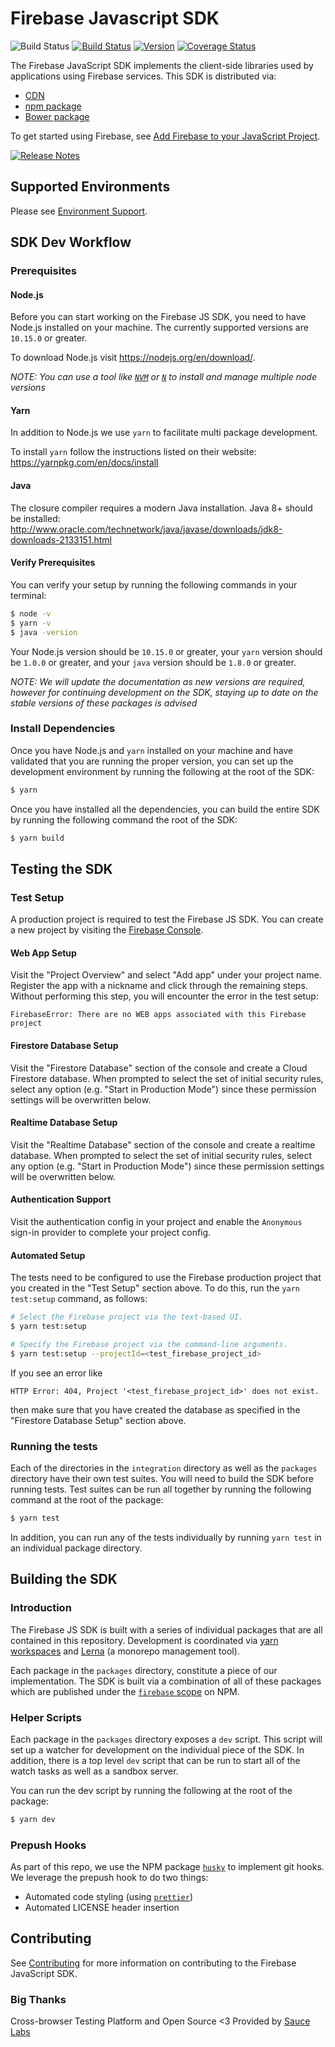 # Firebase Javascript SDK

<!-- BADGES -->
![Build Status](https://img.shields.io/github/workflow/status/firebase/firebase-js-sdk/Run%20All%20Tests.svg)
[![Build Status](https://saucelabs.com/buildstatus/firebase-oss)](https://saucelabs.com/u/firebase-oss)
[![Version](https://img.shields.io/npm/v/firebase.svg?label=version)](https://www.npmjs.com/package/firebase)
[![Coverage Status](https://coveralls.io/repos/github/firebase/firebase-js-sdk/badge.svg?branch=master)](https://coveralls.io/github/firebase/firebase-js-sdk?branch=master)
<!-- END BADGES -->

The Firebase JavaScript SDK implements the client-side libraries used by
applications using Firebase services. This SDK is distributed via:

- [CDN](https://firebase.google.com/docs/web/setup/#add-sdks-initialize)
- [npm package](https://www.npmjs.com/package/firebase)
- [Bower package](https://github.com/firebase/firebase-bower)

To get started using Firebase, see
[Add Firebase to your JavaScript Project](https://firebase.google.com/docs/web/setup).

[![Release Notes](https://img.shields.io/npm/v/firebase.svg?style=flat-square&label=Release%20Notes%20for&labelColor=039be5&color=666)](https://firebase.google.com/support/release-notes/js)

## Supported Environments
Please see [Environment Support](https://firebase.google.com/support/guides/environments_js-sdk).

## SDK Dev Workflow

### Prerequisites

#### Node.js

Before you can start working on the Firebase JS SDK, you need to have Node.js
installed on your machine. The currently supported versions are `10.15.0` or greater.

To download Node.js visit https://nodejs.org/en/download/.

_NOTE: You can use a tool like [`NVM`](https://github.com/creationix/nvm)
or [`N`](https://github.com/tj/n) to install and manage multiple node versions_

#### Yarn

In addition to Node.js we use `yarn` to facilitate multi package development.

To install `yarn` follow the instructions listed on their website:
https://yarnpkg.com/en/docs/install

#### Java

The closure compiler requires a modern Java installation. Java 8+ should be installed: http://www.oracle.com/technetwork/java/javase/downloads/jdk8-downloads-2133151.html

#### Verify Prerequisites

You can verify your setup by running the following commands in your terminal:

```bash
$ node -v
$ yarn -v
$ java -version
```

Your Node.js version should be `10.15.0` or greater, your `yarn` version should
be `1.0.0` or greater, and your `java` version should be `1.8.0` or greater.

_NOTE: We will update the documentation as new versions are required, however
for continuing development on the SDK, staying up to date on the stable versions
of these packages is advised_

### Install Dependencies

Once you have Node.js and `yarn` installed on your machine and have validated
that you are running the proper version, you can set up the development environment
by running the following at the root of the SDK:

```bash
$ yarn
```

Once you have installed all the dependencies, you can build the entire SDK by
running the following command the root of the SDK:

```bash
$ yarn build
```

## Testing the SDK

### Test Setup

A production project is required to test the Firebase JS SDK. You can create a
new project by visiting the [Firebase Console](https://console.firebase.google.com/).

#### Web App Setup

Visit the "Project Overview" and select "Add app" under your project name. Register the app with a
nickname and click through the remaining steps. Without performing this step, you will encounter
the error in the test setup:

```
FirebaseError: There are no WEB apps associated with this Firebase project
```

#### Firestore Database Setup

Visit the "Firestore Database" section of the console and create a Cloud Firestore
database. When prompted to select the set of initial security rules, select
any option (e.g. "Start in Production Mode") since these permission settings
will be overwritten below.

#### Realtime Database Setup

Visit the "Realtime Database" section of the console and create a realtime
database. When prompted to select the set of initial security rules, select
any option (e.g. "Start in Production Mode") since these permission settings
will be overwritten below.

#### Authentication Support

Visit the authentication config in your project and enable the `Anonymous`
sign-in provider to complete your project config.

#### Automated Setup

The tests need to be configured to use the Firebase production project that you
created in the "Test Setup" section above. To do this, run the `yarn test:setup`
command, as follows:


```bash
# Select the Firebase project via the text-based UI.
$ yarn test:setup

# Specify the Firebase project via the command-line arguments.
$ yarn test:setup --projectId=<test_firebase_project_id>
```

If you see an error like
```
HTTP Error: 404, Project '<test_firebase_project_id>' does not exist.
```
then make sure that you have created the database as specified in the "Firestore
Database Setup" section above.

### Running the tests

Each of the directories in the `integration` directory as well as the `packages`
directory have their own test suites. You will need to build the SDK before
running tests. Test suites can be run all together by running the following 
command at the root of the package:

```bash
$ yarn test
```

In addition, you can run any of the tests individually by running `yarn test` in
an individual package directory.

## Building the SDK

### Introduction

The Firebase JS SDK is built with a series of individual packages that are all
contained in this repository. Development is coordinated via [yarn
workspaces](https://yarnpkg.com/blog/2017/08/02/introducing-workspaces/) and
[Lerna](https://lerna.js.org/) (a monorepo management tool).

Each package in the `packages` directory, constitute a piece of our
implementation. The SDK is built via a combination of all of these packages
which are published under the [`firebase`
scope](https://www.npmjs.com/search?q=scope%3Afirebase) on NPM.

### Helper Scripts

Each package in the `packages` directory exposes a `dev` script. This script
will set up a watcher for development on the individual piece of the SDK. In
addition, there is a top level `dev` script that can be run to start all of the
watch tasks as well as a sandbox server.

You can run the dev script by running the following at the root of the package:

```bash
$ yarn dev
```

### Prepush Hooks

As part of this repo, we use the NPM package [`husky`](https://npm.im/husky) to
implement git hooks. We leverage the prepush hook to do two things:

- Automated code styling (using [`prettier`](https://npm.im/prettier))
- Automated LICENSE header insertion

## Contributing

See [Contributing](./CONTRIBUTING.md) for more information on contributing to the Firebase
JavaScript SDK.

### Big Thanks

Cross-browser Testing Platform and Open Source <3 Provided by [Sauce Labs][homepage]

[homepage]: https://saucelabs.com
